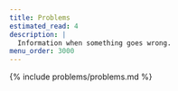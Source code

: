 ```yaml
---
title: Problems
estimated_read: 4
description: |
  Information when something goes wrong.
menu_order: 3000
---
```


{% include problems/problems.md %}
